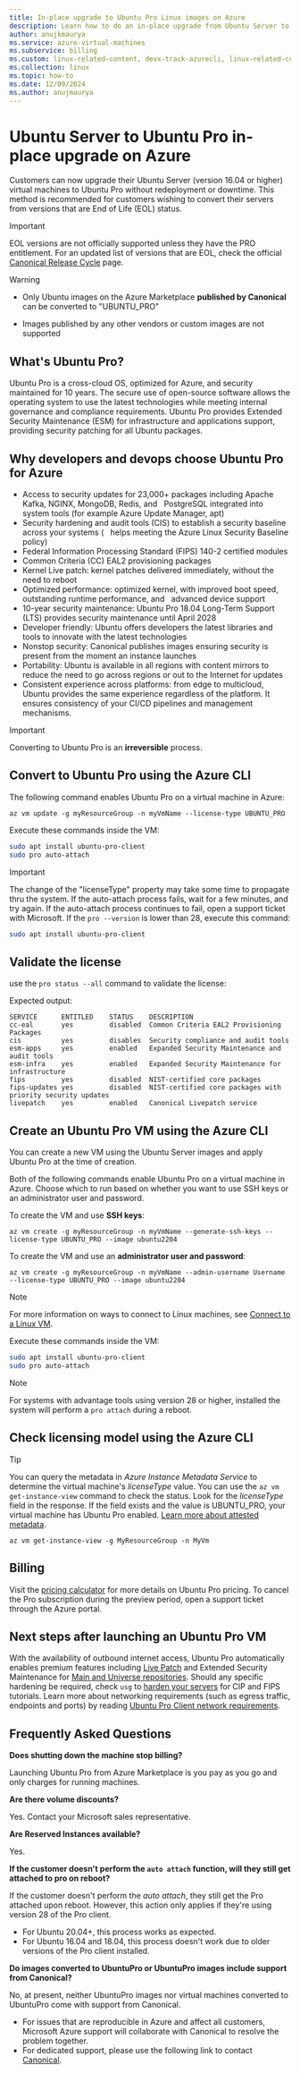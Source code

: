 ```yaml
---
title: In-place upgrade to Ubuntu Pro Linux images on Azure
description: Learn how to do an in-place upgrade from Ubuntu Server to Ubuntu Pro
author: anujkmaurya
ms.service: azure-virtual-machines
ms.subservice: billing
ms.custom: linux-related-content, devx-track-azurecli, linux-related-content
ms.collection: linux
ms.topic: how-to
ms.date: 12/09/2024
ms.author: anujmaurya
---
```


# Ubuntu Server to Ubuntu Pro in-place upgrade on Azure

Customers can now upgrade their Ubuntu Server (version 16.04 or higher) virtual machines to Ubuntu
Pro without redeployment or downtime. This method is recommended for customers wishing to convert
their servers from versions that are End of Life (EOL) status.

> [!IMPORTANT]
> EOL versions are not officially supported unless they have the PRO entitlement.
> For an updated list of versions that are EOL, check the official [Canonical Release Cycle](https://ubuntu.com/about/release-cycle) page.

> [!WARNING]
> - Only Ubuntu images on the Azure Marketplace **published by Canonical** can be converted to "UBUNTU_PRO"
> 
> - Images published by any other vendors or custom images are not supported

## What's Ubuntu Pro?

Ubuntu Pro is a cross-cloud OS, optimized for Azure, and security maintained for 10 years. The
secure use of open-source software allows the operating system to use the latest technologies while
meeting internal governance and compliance requirements. Ubuntu Pro provides Extended Security Maintenance
(ESM) for infrastructure and applications support, providing security patching for all Ubuntu
packages.

## Why developers and devops choose Ubuntu Pro for Azure

- Access to security updates for 23,000+ packages including Apache Kafka, NGINX, MongoDB, Redis, and
  PostgreSQL integrated into system tools (for example Azure Update Manager, apt)
- Security hardening and audit tools (CIS) to establish a security baseline across your systems (
  helps meeting the Azure Linux Security Baseline policy)
- Federal Information Processing Standard (FIPS) 140-2 certified modules
- Common Criteria (CC) EAL2 provisioning packages
- Kernel Live patch: kernel patches delivered immediately, without the need to reboot
- Optimized performance: optimized kernel, with improved boot speed, outstanding runtime performance, and
  advanced device support
- 10-year security maintenance: Ubuntu Pro 18.04 Long-Term Support (LTS) provides security maintenance until April 2028
- Developer friendly: Ubuntu offers developers the latest libraries and tools to innovate with the latest technologies
- Nonstop security: Canonical publishes images ensuring security is present from the moment an instance launches
- Portability: Ubuntu is available in all regions with content mirrors to reduce the need to go across regions or out to the Internet for updates
- Consistent experience across platforms: from edge to multicloud, Ubuntu provides the same experience regardless of the platform. It ensures consistency of your CI/CD pipelines and management mechanisms.

> [!IMPORTANT]
> Converting to Ubuntu Pro is an **irreversible** process.

## Convert to Ubuntu Pro using the Azure CLI

The following command enables Ubuntu Pro on a virtual machine in Azure:

```Azure CLI
az vm update -g myResourceGroup -n myVmName --license-type UBUNTU_PRO
```

Execute these commands inside the VM:

```bash
sudo apt install ubuntu-pro-client
sudo pro auto-attach


```

> [!IMPORTANT]
> The change of the "licenseType" property may take some time to propagate thru the system. If the auto-attach process fails, wait for a few minutes, and try again. If the auto-attach process continues to fail, open a support ticket with Microsoft.
If the `pro --version` is lower than 28, execute this command:

```bash
sudo apt install ubuntu-pro-client
```

## Validate the license

use the `pro status --all` command to validate the license:

Expected output:

```output
SERVICE      ENTITLED    STATUS    DESCRIPTION
cc-eal       yes         disabled  Common Criteria EAL2 Provisioning Packages
cis          yes         disables  Security compliance and audit tools
esm-apps     yes         enabled   Expanded Security Maintenance and audit tools
esm-infra    yes         enabled   Expanded Security Maintenance for infrastructure
fips         yes         disabled  NIST-certified core packages
fips-updates yes         disabled  NIST-certified core packages with priority security updates
livepatch    yes         enabled   Canonical Livepatch service
```

## Create an Ubuntu Pro VM using the Azure CLI

You can create a new VM using the Ubuntu Server images and apply Ubuntu Pro at the time of creation.

Both of the following commands enable Ubuntu Pro on a virtual machine in Azure. Choose which to run based on whether you want to use SSH keys or an administrator user and password.

  To create the VM and use **SSH keys**:

  ```Azure CLI
  az vm create -g myResourceGroup -n myVmName --generate-ssh-keys --license-type UBUNTU_PRO --image ubuntu2204
  ```

  To create the VM and use an **administrator user and password**:

  ```Azure CLI
  az vm create -g myResourceGroup -n myVmName --admin-username Username --license-type UBUNTU_PRO --image ubuntu2204
  ```

  > [!NOTE]
  > For more information on ways to connect to Linux machines, see [Connect to a Linux VM](../../linux-vm-connect.md).

Execute these commands inside the VM:

```bash
sudo apt install ubuntu-pro-client
sudo pro auto-attach
```

> [!NOTE]
> For systems with advantage tools using version 28 or higher, installed the system will perform a
> `pro attach` during a reboot.

## Check licensing model using the Azure CLI

> [!TIP]
> You can query the metadata in _Azure Instance Metadata Service_ to determine the virtual machine's
> _licenseType_ value. You can use the `az vm get-instance-view` command to check the status. Look
> for the _licenseType_ field in the response. If the field exists and the value is UBUNTU_PRO, your
> virtual machine has Ubuntu Pro enabled. [Learn more about attested metadata][02].

```Azure CLI
az vm get-instance-view -g MyResourceGroup -n MyVm
```

## Billing

Visit the [pricing calculator][03] for more details on Ubuntu Pro pricing. To cancel the Pro
subscription during the preview period, open a support ticket through the Azure portal.

## Next steps after launching an Ubuntu Pro VM

With the availability of outbound internet access, Ubuntu Pro automatically enables premium features
including [Live Patch][04] and Extended Security Maintenance for
[Main and Universe repositories][05].
Should any specific hardening be required, check `usg` to [harden your servers][06] for CIP and FIPS
tutorials.
Learn more about networking requirements (such as egress traffic, endpoints and ports) by reading
[Ubuntu Pro Client network requirements][07].

## Frequently Asked Questions

**Does shutting down the machine stop billing?**

Launching Ubuntu Pro from Azure Marketplace is you pay as you go and only charges for running
machines.

**Are there volume discounts?**

Yes. Contact your Microsoft sales representative.

**Are Reserved Instances available?**

Yes.

**If the customer doesn't perform the `auto attach` function, will they still get attached to pro on reboot?**

If the customer doesn't perform the _auto attach_, they still get the Pro attached upon reboot.
However, this action only applies if they're using version 28 of the Pro client.

- For Ubuntu 20.04+, this process works as expected.
- For Ubuntu 16.04 and 18.04, this process doesn't work due to older versions of the Pro client installed.

**Do images converted to UbuntuPro or UbuntuPro images include support from Canonical?**

No, at present, neither UbuntuPro images nor virtual machines converted to UbuntuPro come with support from Canonical.

- For issues that are reproducible in Azure and affect all customers, Microsoft Azure support will collaborate with Canonical to resolve the problem together.
- For dedicated support, please use the following link to contact [Canonical](https://ubuntu.com/azure/pro).


<!-- link references -->
[01]: https://ubuntu.com/18-04/azure
[02]: ../../instance-metadata-service.md
[03]: https://azure.microsoft.com/pricing/calculator/
[04]: https://ubuntu.com/security/livepatch/docs
[05]: https://help.ubuntu.com/community/Repositories
[06]: https://ubuntu.com/tutorials/comply-with-cis-or-disa-stig-on-ubuntu#1-overview
[07]: https://canonical-ubuntu-pro-client.readthedocs-hosted.com/en/latest/references/network_requirements/
